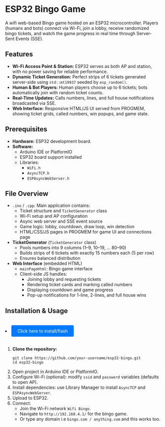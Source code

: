 <!DOCTYPE html>
<html lang="en">
<head>
  <meta charset="UTF-8">
  <meta name="viewport" content="width=device-width, initial-scale=1.0">
</head>
<body>
  <h1>ESP32 Bingo Game</h1>
  <p>A wifi web-based Bingo game hosted on an ESP32 microcontroller. Players (humans and bots) connect via Wi-Fi, join a lobby, receive randomized bingo tickets, and watch the game progress in real time through Server-Sent Events (SSE).</p>

  <h2>Features</h2>
  <ul>
    <li><strong>Wi-Fi Access Point &amp; Station:</strong> ESP32 serves as both AP and station, with no power saving for reliable performance.</li>
    <li><strong>Dynamic Ticket Generation:</strong> Perfect strips of 6 tickets generated server-side using <code>std::mt19937</code> seeded by <code>esp_random()</code>.</li>
    <li><strong>Human &amp; Bot Players:</strong> Human players choose up to 6 tickets; bots automatically join with random ticket counts.</li>
    <li><strong>Real-Time Updates:</strong> Calls numbers, lines, and full house notifications broadcasted via SSE.</li>
    <li><strong>Web Interface:</strong> Responsive HTML/JS UI served from PROGMEM, showing ticket grids, called numbers, win popups, and game state.</li>
  </ul>

  <h2>Prerequisites</h2>
  <ul>
    <li><strong>Hardware:</strong> ESP32 development board.</li>
    <li><strong>Software:</strong>
      <ul>
        <li>Arduino IDE or PlatformIO</li>
        <li>ESP32 board support installed</li>
        <li>Libraries:
          <ul>
            <li><code>WiFi.h</code></li>
            <li><code>AsyncTCP.h</code></li>
            <li><code>ESPAsyncWebServer.h</code></li>
          </ul>
        </li>
      </ul>
    </li>
  </ul>

  <h2>File Overview</h2>
  <ul>
    <li><code>.ino</code> / <code>.cpp</code>: Main application contains:
      <ul>
        <li>Ticket structure and <code>TicketGenerator</code> class</li>
        <li>Wi-Fi setup and AP configuration</li>
        <li>Async web server and SSE event source</li>
        <li>Game logic: lobby, countdown, draw loop, win detection</li>
        <li>HTML/CSS/JS pages in PROGMEM for game UI and connections page</li>
      </ul>
    </li>
    <li><strong>TicketGenerator</strong> (<code>TicketGenerator</code> class)
      <ul>
        <li>Pools numbers into 9 columns (1–9, 10–19, … 80–90)</li>
        <li>Builds strips of 6 tickets with exactly 15 numbers each (5 per row)</li>
        <li>Ensures balanced distribution</li>
      </ul>
    </li>
    <li><strong>Web Interface</strong> (embedded HTML)
      <ul>
        <li><code>mainPageHtml</code>: Bingo game interface</li>
        <li>Client-side JS handles:
          <ul>
            <li>Joining lobby and requesting tickets</li>
            <li>Rendering ticket cards and marking called numbers</li>
            <li>Displaying countdown and game progress</li>
            <li>Pop-up notifications for 1-line, 2-lines, and full house wins</li>
          </ul>
        </li>
      </ul>
    </li>
  </ul>

  <h2>Installation &amp; Usage</h2>
  <br>
  <li><a href="https://djcasper1975.github.io/Esp32-Wifi-Bingo/flash.html" style="display:inline-block;padding:10px 20px;background:#007bff;color:white;text-decoration:none;border-radius:4px;">Click here to install/flash</a></li>
<br>
  <ol>
    <li><strong>Clone the repository:</strong>
      <pre><code>git clone https://github.com/your-username/esp32-bingo.git
cd esp32-bingo</code></pre>
    </li>
    <li>Open project in Arduino IDE or PlatformIO.</li>
    <li>Configure Wi-Fi (optional): modify <code>ssid</code> and <code>password</code> variables (defaults to open AP).</li>
    <li>Install dependencies: use Library Manager to install <code>AsyncTCP</code> and <code>ESPAsyncWebServer</code>.</li>
    <li>Upload to ESP32.</li>
    <li>Connect:
      <ul>
        <li>Join the Wi-Fi network <code>Wifi Bingo</code>.</li>
        <li>Navigate to <code>http://192.168.4.1/</code> for the bingo game.</li>
        <li>Or type any domain i.e <code>bingo.com / anything.com</code> and this works too.</li>
      </ul>
    </li>
  </ol>



</body>
</html>
